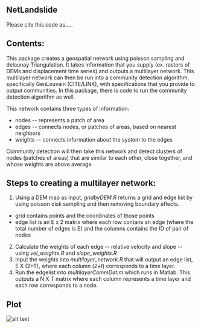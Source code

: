 ## NetLandslide

Please cite this code as.....

## Contents: 
This package creates a geospatial network using poisson sampling and delaunay Triangulation. It takes information that you supply (ex. rasters of DEMs and displacement time series) and outputs a multilayer network. This multilayer network can then be run into a community detection algorithm, specifically GenLouvain (CITE/LINK), with specifications that you provide to output communities. In this package, there is code to run the community detection algorithm as well.

This network contains three types of information:
<ul>
<li> nodes -- represents a patch of area
<li> edges -- connects nodes, or patches of areas, based on nearest neighbors
<li> weights -- connects information about the system to the edges 
</ul>

Community detection will then take this network and detect clusters of nodes (patches of areas) that are similar to each other, close together, and whose weights are above average.

## Steps to creating a multilayer network:
1. Using a DEM map as input, <i>gridbyDEM.R</i> returns a grid and edge list by using poisson disk sampling and then removing boundary effects.
<ul>
<li> grid contains points and the coordinates of those points
<li> edge list is an E x 2 matrix where each row contans an edge (where the total number of edges is E) and the columns contains the ID of pair of nodes
</ul>

2. Calculate the weights of each edge -- relative velocity and slope -- using <i>vel_weights.R</i> and <i>slope_weights.R</i>
3. Input the weights into <i>multilayer_network.R</i> that will output an edge list, E X (2+T), where each column (<i>2+t</i>) corresponds to a time layer.
4. Run the edgelist into <i>multilayerCommDet.m</i> which runs in Matlab. This outputs a N X T matrix where each column represents a time layer and each row corresponds to a node.


## Plot
![alt text](https://github.com/vddesai-97/netLandslide/blob/main/src/ExploratoryPlot.png "Exploratory Plot")




